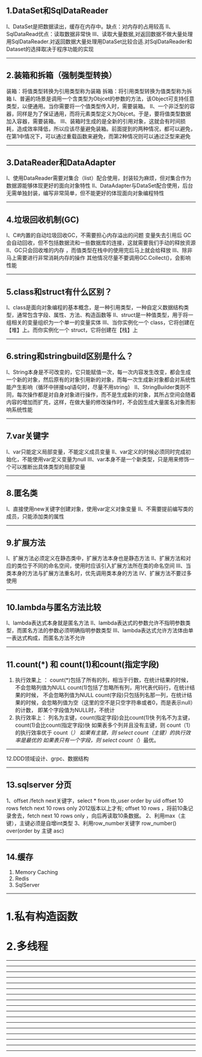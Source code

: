 ## 1.DataSet和SqlDataReader
Ⅰ、DataSet是把数据读出，缓存在内存中。缺点：对内存的占用较高
Ⅱ、SqlDataRead优点：读取数据非常快
Ⅲ、读取大量数据,对返回数据不做大量处理用SqlDataReader.对返回数据大量处理用DataSet比较合适.对SqlDataReader和Dataset的选择取决于程序功能的实现
**********************************************************************************************************************************************************
## 2.装箱和拆箱（强制类型转换）
装箱：将值类型转换为引用类型称为装箱
拆箱：将引用类型转换为值类型称为拆箱
Ⅰ、普遍的场景是调用一个含类型为Objcet的参数的方法，该Object可支持任意类型，以便通用。当你需要将一个值类型传入时，需要装箱。
Ⅱ、一个非泛型的容器，同样是为了保证通用，而将元素类型定义为Objcet。于是，要将值类型数据加入容器，需要装箱。
Ⅲ、装箱时生成的是全新的引用对象，这就会有时间损耗，造成效率降低，所以应该尽量避免装箱。前面提到的两种情况，都可以避免，在第1中情况下，可以通过重载函数来避免，而第2种情况则可以通过泛型来避免
**********************************************************************************************************************************************************
## 3.DataReader和DataAdapter
Ⅰ、使用DataReader需要对集合（list）配合使用，封装较为麻烦，但对集合作为数据源能够体现更好的面向对象特性
Ⅱ、DataAdapter与DataSet配合使用，后台无需单独封装，编写非常简单，但不能更好的体现面向对象编程特性
**********************************************************************************************************************************************************
## 4.垃圾回收机制(GC)
Ⅰ、C#内置的自动垃圾回收GC，不需要担心内存溢出的问题 变量失去引用后 GC会自动回收，但不包括数据流和一些数据库的连接，这就需要我们手动的释放资源
Ⅱ、GC只会回收堆的内存 ，而值类型在栈中的使用完后马上就会给释放
Ⅲ、除非马上需要进行非常消耗内存的操作 其他情况尽量不要调用GC.Collect()，会影响性能
**********************************************************************************************************************************************************
## 5.class和struct有什么区别？
Ⅰ、class是面向对象编程的基本概念，是一种引用类型，一种自定义数据结构类型，通常包含字段、属性、方法、构造函数等
Ⅱ、struct是一种值类型，用于将一组相关的变量组织为一个单一的变量实体
Ⅲ、当你实例化一个 class，它将创建在【堆】上。而你实例化一个 struct，它将创建在【栈】上
**********************************************************************************************************************************************************
## 6.string和stringbuild区别是什么？
Ⅰ、String本身是不可改变的，它只能赋值一次，每一次内容发生改变，都会生成一个新的对象，然后原有的对象引用新的对象，而每一次生成新对象都会对系统性能产生影响（循环中拼接sql语句时，尽量不用string）
Ⅱ、StringBuilder类则不同，每次操作都是对自身对象进行操作，而不是生成新的对象，其所占空间会随着内容的增加而扩充，这样，在做大量的修改操作时，不会因生成大量匿名对象而影响系统性能
**********************************************************************************************************************************************************
## 7.var关键字
Ⅰ、var只能定义局部变量，不能定义成员变量
Ⅱ、var定义的时候必须同时完成初始化，不能使用var定义变量为null
Ⅲ、var本身不是一个新类型，只是用来修饰一个可以推断出具体类型的局部变量
**********************************************************************************************************************************************************
## 8.匿名类
Ⅰ、直接使用new关键字创建对象，使用var定义对象变量
Ⅱ、不需要提前编写类的成员，只能添加类的属性
**********************************************************************************************************************************************************
## 9.扩展方法
Ⅰ、扩展方法必须定义在静态类中，扩展方法本身也是静态方法
Ⅱ、扩展方法和对应的类位于不同的命名空间，使用时应该引入扩展方法所在类的命名空间
Ⅲ、当类本身的方法与扩展方法重名时，优先调用类本身的方法
Ⅳ、扩展方法不要过多使用
**********************************************************************************************************************************************************
## 10.lambda与匿名方法比较
Ⅰ、lambda表达式本身就是匿名方法
Ⅱ、lambda表达式的参数允许不指明参数类型，而匿名方法的参数必须明确指明参数类型
Ⅲ、lambda表达式允许方法体由单一表达式构成，而匿名方法不允许
**********************************************************************************************************************************************************
## 11.count(*) 和 count(1)和count(指定字段)
  1. 执行效果上 ：
      count(*)包括了所有的列，相当于行数，在统计结果的时候， 不会忽略列值为NULL
      count(1)包括了忽略所有列，用1代表代码行，在统计结果的时候， 不会忽略列值为NULL
      count(字段)只包括列名那一列，在统计结果的时候，会忽略列值为空（这里的空不是只空字符串或者0，而是表示null）的计数， 即某个字段值为NULL时，不统计
  2. 执行效率上：
      列名为主键，count(指定字段)会比count(1)快
      列名不为主键，count(1)会比count(指定字段)快
      如果表多个列并且没有主键，则 count（1） 的执行效率优于 count（*）
      如果有主键，则 select count（主键）的执行效率是最优的
      如果表只有一个字段，则 select count（*）最优。
**********************************************************************************************************************************************************
12.DDD领域设计、grpc、数据结构
**********************************************************************************************************************************************************
## 13.sqlserver 分页
  1、offset /fetch next关键字，select * from tb_user order by uid offset 10 rows fetch next 10 rows only 2012版本以上才有;
     offset 10 rows ，将前10条记录舍去，fetch next 10 rows only ，向后再读取10条数据。
  2、利用max（主键），主键必须是自增int类型
  3、利用row_number关键字 row_number() over(order by 主键 asc)
**********************************************************************************************************************************************************
## 14.缓存
  1. Memory Caching
  2. Redis
  3. SqlServer
**********************************************************************************************************************************************************
# 1.私有构造函数
# 2.多线程

**********************************************************************************************************************************************************
**********************************************************************************************************************************************************
**********************************************************************************************************************************************************
**********************************************************************************************************************************************************
**********************************************************************************************************************************************************
**********************************************************************************************************************************************************
**********************************************************************************************************************************************************
**********************************************************************************************************************************************************
**********************************************************************************************************************************************************
**********************************************************************************************************************************************************
**********************************************************************************************************************************************************
**********************************************************************************************************************************************************
**********************************************************************************************************************************************************
**********************************************************************************************************************************************************
**********************************************************************************************************************************************************
**********************************************************************************************************************************************************
**********************************************************************************************************************************************************
